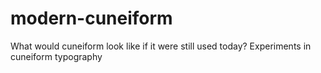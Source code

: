 # modern-cuneiform
What would cuneiform look like if it were still used today? Experiments in cuneiform typography
